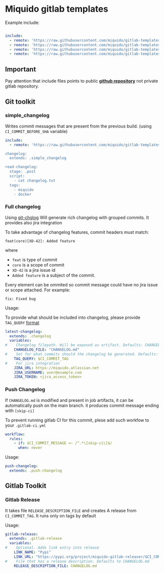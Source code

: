 # Miquido gitlab templates

Example include:
```yaml

include:
  - remote: 'https://raw.githubusercontent.com/miquido/gitlab-templates/1.3.54/workflow-default.yml'
  - remote: 'https://raw.githubusercontent.com/miquido/gitlab-templates/1.3.54/terraform-toolkit.yml'
  - remote: 'https://raw.githubusercontent.com/miquido/gitlab-templates/1.3.54/git-toolkit.yml'
  - remote: 'https://raw.githubusercontent.com/miquido/gitlab-templates/1.3.54/html-dynamic-env.yml'
```

## Important

Pay attention that include files points to public [**github repository**](https://github.com/miquido/gitlab-templates) not private gitlab repository.


## Git toolkit

### simple_changelog
Writes commit messages that are present from the previous build. (using `CI_COMMIT_BEFORE_SHA` variable)

```yaml
include:
  - remote: 'https://raw.githubusercontent.com/miquido/gitlab-templates/1.3.54/git-toolkit.yml

changelog:
  extends: .simple_changelog

read-changelog:
  stage: .post
  script:
    - cat changelog.txt
  tags:
    - miquido
    - docker


```
### Full changelog
Using [git-chglog](https://github.com/git-chglog/git-chglog) Will generate rich changelog with grouped commits. It provides also jira integration

To take advantage of changelog features, commit headers must match:
```shell
feat(core)[XD-42]: Added feature
```
where
- `feat` is type of commit
- `core` is a scope of commit
- `XD-42` is a jira issue id
- `Added feature` is a subject of the commit.

Every element can be ommited so commit message could have no jira issue or scope attached. For example:
```shell
fix: Fixed bug
```

Usage:

To provide what should be included into changelog, please provide `TAG_QUERY` [format](https://github.com/git-chglog/git-chglog#tag-query)

```yaml
latest-changelog:
  extends: .changelog
  variables:
#    Changelog filepath. Will be exposed as artifact. Defaults: CHANGELOG.md
    CHANGELOG_FILE: "CHANGELOG.md"
#    Set for what commits should the changelog be generated. Defaults: empty
    TAG_QUERY: $CI_COMMIT_TAG
#    For jira integration
    JIRA_URL: https://miquido.atlassian.net
    JIRA_USERNAME: user@example.com
    JIRA_TOKEN: <jira_access_token>

```

### Push Changelog

If `CHANGELOG.md` is modified and present in job artifacts, it can be automatically push on the main branch.
it produces commit message ending with `[skip-ci]`

To prevent running gitlab CI for this commit, plese add such workfow to your `.gitlab-ci.yml`
```yaml
workflow:
  rules:
    - if: $CI_COMMIT_MESSAGE =~ /^.*\[skip-ci\]$/
      when: never
```
Usage:
```yaml
push-changelog:
  extends: .push-changelog
```

## Gitlab Toolkit

### Gitlab Release
It takes file `RELEASE_DESCRIPTION_FILE` and creates A release from `CI_COMMIT_TAG`. It runs only on tags by default

Usage:
```yaml
gitlab-release:
  extends: .gitlab-release
  variables:
#    Optional. Adds link entry into release
    LINK_NAME: "Pypi"
    LINK_URL: "https://pypi.org/project/miquido-gitlab-releaser/$CI_COMMIT_TAG/"
#    File that has a release description. Defaults to CHANGELOG.md
    RELEASE_DESCRIPTION_FILE: CHANGELOG.md

```
